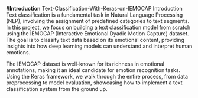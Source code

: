 **#Introduction**
Text-Classification-With-Keras-on-IEMOCAP
Introduction
Text classification is a fundamental task in Natural Language Processing (NLP), involving the assignment of predefined categories to text segments. In this project, we focus on building a text classification model from scratch using the IEMOCAP (Interactive Emotional Dyadic Motion Capture) dataset. The goal is to classify text data based on its emotional content, providing insights into how deep learning models can understand and interpret human emotions.

The IEMOCAP dataset is well-known for its richness in emotional annotations, making it an ideal candidate for emotion recognition tasks. Using the Keras framework, we walk through the entire process, from data preprocessing to model evaluation, showcasing how to implement a text classification system from the ground up.

